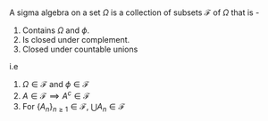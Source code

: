 A sigma algebra on a set $\Omega$ is a collection of subsets $\mathcal{F}$ of $\Omega$ that is -

1. Contains $\Omega$ and $\phi$.
2. Is closed under complement.
3. Closed under countable unions

i.e 

1. $\Omega \in \mathcal{F}$ and $\phi \in \mathcal{F}$
2. $A \in \mathcal{F} \implies A^c \in \mathcal{F}$
3. For $\{A_n\}_{n\geq 1} \in \mathcal{F}$, $\bigcup A_n \in \mathcal{F}$

